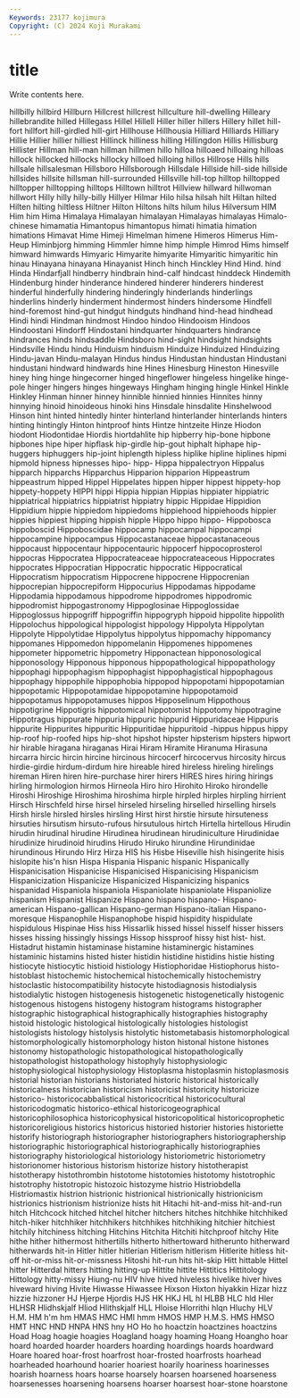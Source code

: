 ```yaml
---
Keywords: 23177 kojimura
Copyright: (C) 2024 Koji Murakami
---
```


# title

Write contents here.



 hillbilly hillbird
Hillburn Hillcrest hillcrest hillculture hill-dwelling Hilleary hillebrandite hilled Hillegass Hillel
Hillell Hiller hiller hillers Hillery hillet hill-fort hillfort hill-girdled hill-girt
Hillhouse Hillhousia Hilliard Hilliards Hilliary Hillie Hillier hillier hilliest Hillinck
hilliness hilling Hillingdon Hillis Hillisburg Hillister Hillman hill-man hillman hillmen
hillo hilloa hilloaed hilloaing hilloas hillock hillocked hillocks hillocky hilloed
hilloing hillos Hillrose Hills hills hillsale hillsalesman Hillsboro Hillsborough Hillsdale
Hillside hill-side hillside hillsides hillsite hillsman hill-surrounded Hillsville hill-top hilltop
hilltopped hilltopper hilltopping hilltops Hilltown hilltrot Hillview hillward hillwoman hillwort
Hilly hilly hilly-billy Hillyer Hilmar Hilo hilsa hilsah hilt Hiltan
hilted Hilten hilting hiltless Hiltner Hilton Hiltons hilts hilum hilus
Hilversum HIM Him him Hima Himalaya Himalayan himalayan Himalayas himalayas
Himalo-chinese himamatia Himantopus himantopus himati himatia himation himations Himavat Hime
Himeji Himelman himene Himeros Himerus Him-Heup Himinbjorg himming Himmler himne
himp himple Himrod Hims himself himward himwards Himyaric Himyarite himyarite
Himyaritic himyaritic hin hinau Hinayana hinayana Hinayanist Hinch hinch Hinckley
Hind Hind. hind Hinda Hindarfjall hindberry hindbrain hind-calf hindcast hinddeck
Hindemith Hindenburg hinder hinderance hindered hinderer hinderers hinderest hinderful hinderfully
hindering hinderingly hinderlands hinderlings hinderlins hinderly hinderment hindermost hinders hindersome
Hindfell hind-foremost hind-gut hindgut hindguts hindhand hind-head hindhead Hindi hindi
Hindman hindmost Hindoo hindoo Hindooism Hindoos Hindoostani Hindorff Hindostani hindquarter
hindquarters hindrance hindrances hinds hindsaddle Hindsboro hind-sight hindsight hindsights Hindsville
Hindu hindu Hinduism hinduism Hinduize Hinduized Hinduizing Hindu-javan Hindu-malayan Hindus
hindus Hindustan hindustan Hindustani hindustani hindward hindwards hine Hines Hinesburg
Hineston Hinesville hiney hing hinge hingecorner hinged hingeflower hingeless hingelike
hinge-pole hinger hingers hinges hingeways Hingham hinging hingle Hinkel Hinkle
Hinkley Hinman hinner hinney hinnible hinnied hinnies Hinnites hinny hinnying
hinoid hinoideous hinoki hins Hinsdale hinsdalite Hinshelwood Hinson hint hinted
hintedly hinter hinterland hinterlander hinterlands hinters hinting hintingly Hinton hintproof
hints Hintze hintzeite Hinze Hiodon hiodont Hiodontidae Hiordis hiortdahlite hip
hipberry hip-bone hipbone hipbones hipe hiper hipflask hip-girdle hip-gout hiphalt
hiphape hip-huggers hiphuggers hip-joint hiplength hipless hiplike hipline hiplines hipmi
hipmold hipness hipnesses hipo- hipp- Hippa hippalectryon Hippalus hipparch hipparchs
Hipparchus Hipparion hipparion Hippeastrum hippeastrum hipped Hippel Hippelates hippen hipper
hippest hippety-hop hippety-hoppety HIPPI hippi Hippia hippian Hippias hippiater hippiatric
hippiatrical hippiatrics hippiatrist hippiatry hippic Hippidae Hippidion Hippidium hippie hippiedom
hippiedoms hippiehood hippiehoods hippier hippies hippiest hipping hippish hipple Hippo
hippo hippo- Hippobosca hippoboscid Hippoboscidae hippocamp hippocampal hippocampi hippocampine hippocampus
Hippocastanaceae hippocastanaceous hippocaust hippocentaur hippocentauric hippocerf hippocoprosterol hippocras Hippocratea Hippocrateaceae
hippocrateaceous Hippocrates hippocrates Hippocratian Hippocratic hippocratic Hippocratical Hippocratism hippocratism Hippocrene
hippocrene Hippocrenian hippocrepian hippocrepiform Hippocurius Hippodamas hippodame Hippodamia hippodamous hippodrome
hippodromes hippodromic hippodromist hippogastronomy Hippoglosinae Hippoglossidae Hippoglossus hippogriff hippogriffin hippogryph
hippoid hippolite hippolith Hippolochus hippological hippologist hippology Hippolyta Hippolytan Hippolyte
Hippolytidae Hippolytus hippolytus hippomachy hippomancy hippomanes Hippomedon hippomelanin Hippomenes hippomenes
hippometer hippometric hippometry Hipponactean hipponosological hipponosology Hipponous hipponous hippopathological hippopathology
hippophagi hippophagism hippophagist hippophagistical hippophagous hippophagy hippophile hippophobia hippopod hippopotami
hippopotamian hippopotamic Hippopotamidae hippopotamine hippopotamoid hippopotamus hippopotamuses hippos Hipposelinum Hippothous
hippotigrine Hippotigris hippotomical hippotomist hippotomy hippotragine Hippotragus hippurate hippuria hippuric
hippurid Hippuridaceae Hippuris hippurite Hippurites hippuritic Hippuritidae hippuritoid -hippus hippus
hippy hip-roof hip-roofed hips hip-shot hipshot hipster hipsterism hipsters hipwort
hir hirable hiragana hiraganas Hirai Hiram Hiramite Hiranuma Hirasuna hircarra
hircic hircin hircine hircinous hircocerf hircocervus hircosity hircus hirdie-girdie hirdum-dirdum
hire hireable hired hireless hireling hirelings hireman Hiren hiren hire-purchase
hirer hirers HIRES hires hiring hirings hirling hirmologion hirmos Hirneola
Hiro hiro Hirohito Hiroko hirondelle Hiroshi Hiroshige Hiroshima hiroshima hirple
hirpled hirples hirpling hirrient Hirsch Hirschfeld hirse hirsel hirseled hirseling
hirselled hirselling hirsels Hirsh hirsle hirsled hirsles hirsling Hirst hirst
hirstie hirsute hirsuteness hirsuties hirsutism hirsuto-rufous hirsutulous hirtch Hirtella hirtellous
Hirudin hirudin hirudinal hirudine Hirudinea hirudinean hirudiniculture Hirudinidae hirudinize hirudinoid
hirudins Hirudo Hiruko hirundine Hirundinidae hirundinous Hirundo Hirz Hirza HIS
his Hisbe Hiseville hish hisingerite hisis hislopite his'n hisn Hispa
Hispania Hispanic hispanic Hispanically Hispanicisation Hispanicise Hispanicised Hispanicising Hispanicism Hispanicization
Hispanicize Hispanicized Hispanicizing hispanics hispanidad Hispaniola hispaniola Hispaniolate hispaniolate Hispaniolize
hispanism Hispanist Hispanize Hispano hispano hispano- Hispano-american Hispano-gallican Hispano-german Hispano-italian
Hispano-moresque Hispanophile Hispanophobe hispid hispidity hispidulate hispidulous Hispinae Hiss hiss
Hissarlik hissed hissel hisself hisser hissers hisses hissing hissingly hissings
Hissop hissproof hissy hist hist- hist. Histadrut histamin histaminase histamine
histaminergic histamines histaminic histamins histed hister histidin histidine histidins histie
histing histiocyte histiocytic histioid histiology Histiophoridae Histiophorus histo- histoblast histochemic
histochemical histochemically histochemistry histoclastic histocompatibility histocyte histodiagnosis histodialysis histodialytic histogen
histogenesis histogenetic histogenetically histogenic histogenous histogens histogeny histogram histograms histographer
histographic histographical histographically histographies histography histoid histologic histological histologically histologies
histologist histologists histology histolysis histolytic histometabasis histomorphological histomorphologically histomorphology histon
histonal histone histones histonomy histopathologic histopathological histopathologically histopathologist histopathology histophyly
histophysiologic histophysiological histophysiology Histoplasma histoplasmin histoplasmosis historial historian historians historiated
historic historical historically historicalness historician historicism historicist historicity historicize historico-
historicocabbalistical historicocritical historicocultural historicodogmatic historico-ethical historicogeographical historicophilosophica historicophysical historicopolitical historicoprophetic
historicoreligious historics historicus historied historier histories historiette historify historiograph historiographer
historiographers historiographership historiographic historiographical historiographically historiographies historiography historiological historiology historiometric
historiometry historionomer historious historism historize history histotherapist histotherapy histothrombin histotome
histotomies histotomy histotrophic histotrophy histotropic histozoic histozyme histrio Histriobdella Histriomastix
histrion histrionic histrionical histrionically histrionicism histrionics histrionism histrionize hists hit
Hitachi hit-and-miss hit-and-run hitch Hitchcock hitched hitchel hitcher hitchers hitches
hitchhike hitchhiked hitch-hiker hitchhiker hitchhikers hitchhikes hitchhiking hitchier hitchiest hitchily
hitchiness hitching Hitchins Hitchita Hitchiti hitchproof hitchy Hite hithe hither
hithermost hithertills hitherto hithertoward hitherunto hitherward hitherwards hit-in Hitler hitler
hitlerian Hitlerism hitlerism Hitlerite hitless hit-off hit-or-miss hit-or-missness Hitoshi hit-run
hits hit-skip Hitt hittable Hittel hitter Hitterdal hitters hitting hitting-up
Hittite hittite Hittitics Hittitology Hittology hitty-missy Hiung-nu HIV hive hived
hiveless hivelike hiver hives hiveward hiving Hivite Hiwasse Hiwassee Hixson
Hixton hiyakkin Hizar hizz hizzie hizzoner HJ Hjerpe Hjordis HJS
HK HKJ HL hl HLBB HLC hld Hler HLHSR Hlidhskjalf
Hliod Hlithskjalf HLL Hloise Hlorrithi hlqn Hluchy HLV H.M. HM
h'm hm HMAS HMC HMI hmm HMOS HMP H.M.S. HMS
HMSO HMT HNC HND HNPA HNS hny HO Ho ho
hoactzin hoactzines hoactzins Hoad Hoag hoagie hoagies Hoagland hoagy hoaming
Hoang Hoangho hoar hoard hoarded hoarder hoarders hoarding hoardings hoards
hoardward Hoare hoared hoar-frost hoarfrost hoar-frosted hoarfrosts hoarhead hoarheaded hoarhound
hoarier hoariest hoarily hoariness hoarinesses hoarish hoarness hoars hoarse hoarsely
hoarsen hoarsened hoarseness hoarsenesses hoarsening hoarsens hoarser hoarsest hoar-stone hoarstone
